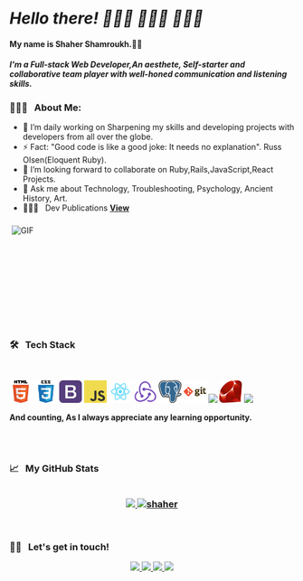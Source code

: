 <h1><i>Hello there!  👨🏻‍💻 👨🏻‍💻 👨🏻‍💻 </i> 

<h4>
  My name is Shaher Shamroukh.👋🤓
</h4>
 <h5>I'm a Full-stack Web Developer,An aesthete, Self-starter and collaborative team player with well-honed communication and listening skills.
</h5>
<h3> 👨🏻‍💻 &nbsp; About Me:</h3> 

- 🔭  I’m daily working on Sharpening my skills and developing projects with developers from all over the globe.
- ⚡  Fact: "Good code is like a good joke: It needs no explanation". Russ Olsen(Eloquent Ruby).
- 👯  I’m looking forward to collaborate on Ruby,Rails,JavaScript,React Projects.
- 💬  Ask me about Technology, Troubleshooting, Psychology, Ancient History, Art.
- 👨🏻‍💻 &nbsp; Dev Publications  <a href="https://dev.to/shahershamroukh/" target="_blank">**View**</a>
<div>
<img align="right" alt="GIF" src="https://media.giphy.com/media/26tn33aiTi1jkl6H6/giphy.gif?raw=true" width="500" height="200" />

### 🛠 &nbsp; Tech Stack  
<br>

<code><img height="40" src="https://raw.githubusercontent.com/github/explore/80688e429a7d4ef2fca1e82350fe8e3517d3494d/topics/html/html.png"></code>
<code><img height="40" src="https://raw.githubusercontent.com/github/explore/80688e429a7d4ef2fca1e82350fe8e3517d3494d/topics/css/css.png"></code>
<code><img height="40" src="https://raw.githubusercontent.com/github/explore/80688e429a7d4ef2fca1e82350fe8e3517d3494d/topics/bootstrap/bootstrap.png"></code>
<code><img height="40" src="https://raw.githubusercontent.com/github/explore/80688e429a7d4ef2fca1e82350fe8e3517d3494d/topics/javascript/javascript.png"></code>
<code><img height="40" src="https://raw.githubusercontent.com/github/explore/80688e429a7d4ef2fca1e82350fe8e3517d3494d/topics/react/react.png"></code>
<code><img height="40" src="https://raw.githubusercontent.com/github/explore/80688e429a7d4ef2fca1e82350fe8e3517d3494d/topics/redux/redux.png"></code>
<code><img height="40" src="https://raw.githubusercontent.com/github/explore/80688e429a7d4ef2fca1e82350fe8e3517d3494d/topics/postgresql/postgresql.png"></code>
<code><img height="40" src="https://raw.githubusercontent.com/github/explore/80688e429a7d4ef2fca1e82350fe8e3517d3494d/topics/git/git.png"></code>
<code><img height="40" src="https://user-images.githubusercontent.com/674621/71187801-14e60a80-2280-11ea-94c9-e56576f76baf.png"></code>
<code><img height="40" src="https://raw.githubusercontent.com/github/explore/80688e429a7d4ef2fca1e82350fe8e3517d3494d/topics/ruby/ruby.png"></code>
<code><img height="40" src="https://upload.wikimedia.org/wikipedia/commons/thumb/6/62/Ruby_On_Rails_Logo.svg/1200px-Ruby_On_Rails_Logo.svg.png"></code>
<br>

**And counting, As I always appreciate any learning opportunity.**

<div/>

<br>
<br>
<h3>
  <summary>
    📈  &nbsp; My GitHub Stats
  </summary> 
  
  <br>

  <p align="center">
   <a href="https://github.com/Shaher-11">
    <img height="180em" src="https://github-readme-stats-eight-theta.vercel.app/api?username=Shaher-11&show_icons=true&theme=midnight-purple&include_all_commits=true&count_private=true"/>
    <img height="180em" src="https://github-readme-stats.vercel.app/api/top-langs/?username=Shaher-11&show_icons=true&theme=midnight-purple&layout=compact" alt="shaher" />
  </a>
</p>
</h3>

<br>

### 🤝🏻  &nbsp; Let's get in touch! <br>

<p align="center">
 
  <a href="https://www.linkedin.com/in/shaher-shamroukh/" target="_blank">
       <img height='20' src="https://img.shields.io/badge/LinkedIn-Let's Connect-blue?logo=Linkedin&logoColor=blue&labelColor=black">
  </a>

<a href="https://dev.to/shahershamroukh/" target="_blank">
    <img height='20' src="https://img.shields.io/badge/Dev-View Publications-white?logo=Dev&logoColor=White&labelColor=black">
  </a>
  
  <a href="mailto:shahershamroukh@gmail.com" target="_blank">
    <img height='20' src="https://img.shields.io/badge/Gmail-Send an Email-red?logo=Gmail&logoColor=Red&labelColor=black">
  </a>
  
   <a href="https://twitter.com/ShaherShamroukh/" target="_blank">
    <img height='20' src="https://img.shields.io/badge/Twitter-Follow on Twitter-blue?logo=Twitter&logoColor=blue&labelColor=black">
  </a>
  
</p>
